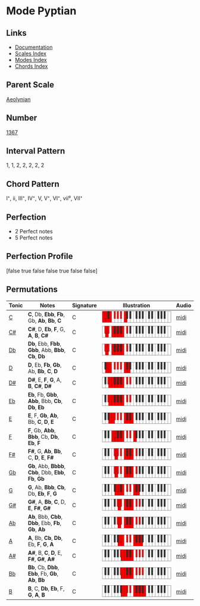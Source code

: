 # Mode Pyptian

## Links

- [Documentation](index.md)
- [Scales Index](Scales.md)
- [Modes Index](Modes.md)
- [Chords Index](Chords.md)

## Parent Scale

[Aeolynian](ScaleAeolynian.md)

## Number

[1367](https://ianring.com/musictheory/scales/1367)

## Interval Pattern

1, 1, 2, 2, 2, 2, 2

## Chord Pattern

I⁺, ii, III⁺, IV⁺, V, V⁺, VI⁺, vii⁰, VII⁺

## Perfection

- 2 Perfect notes
- 5 Perfect notes

## Perfection Profile

[false true false false true false false]

## Permutations

| Tonic | Notes | Signature | Illustration | Audio |
|-------|-------|-----------|--------------|-------|
| [C](ModeCNaturalPyptian.md) | **C**, Db, **Ebb**, **Fb**, Gb, **Ab**, **Bb**, **C** | C | ![CNaturalPyptian](ModeCNaturalPyptian.png) | [midi](https://github.com/edipermadi/music/blob/main/docs/ModeCNaturalPyptian.mid?raw=true) |
| [C#](ModeCSharpPyptian.md) | **C#**, D, **Eb**, **F**, G, **A**, **B**, **C#** | C | ![CSharpPyptian](ModeCSharpPyptian.png) | [midi](https://github.com/edipermadi/music/blob/main/docs/ModeCSharpPyptian.mid?raw=true) |
| [Db](ModeDFlatPyptian.md) | **Db**, Ebb, **Fbb**, **Gbb**, Abb, **Bbb**, **Cb**, **Db** | C | ![DFlatPyptian](ModeDFlatPyptian.png) | [midi](https://github.com/edipermadi/music/blob/main/docs/ModeDFlatPyptian.mid?raw=true) |
| [D](ModeDNaturalPyptian.md) | **D**, Eb, **Fb**, **Gb**, Ab, **Bb**, **C**, **D** | C | ![DNaturalPyptian](ModeDNaturalPyptian.png) | [midi](https://github.com/edipermadi/music/blob/main/docs/ModeDNaturalPyptian.mid?raw=true) |
| [D#](ModeDSharpPyptian.md) | **D#**, E, **F**, **G**, A, **B**, **C#**, **D#** | C | ![DSharpPyptian](ModeDSharpPyptian.png) | [midi](https://github.com/edipermadi/music/blob/main/docs/ModeDSharpPyptian.mid?raw=true) |
| [Eb](ModeEFlatPyptian.md) | **Eb**, Fb, **Gbb**, **Abb**, Bbb, **Cb**, **Db**, **Eb** | C | ![EFlatPyptian](ModeEFlatPyptian.png) | [midi](https://github.com/edipermadi/music/blob/main/docs/ModeEFlatPyptian.mid?raw=true) |
| [E](ModeENaturalPyptian.md) | **E**, F, **Gb**, **Ab**, Bb, **C**, **D**, **E** | C | ![ENaturalPyptian](ModeENaturalPyptian.png) | [midi](https://github.com/edipermadi/music/blob/main/docs/ModeENaturalPyptian.mid?raw=true) |
| [F](ModeFNaturalPyptian.md) | **F**, Gb, **Abb**, **Bbb**, Cb, **Db**, **Eb**, **F** | C | ![FNaturalPyptian](ModeFNaturalPyptian.png) | [midi](https://github.com/edipermadi/music/blob/main/docs/ModeFNaturalPyptian.mid?raw=true) |
| [F#](ModeFSharpPyptian.md) | **F#**, G, **Ab**, **Bb**, C, **D**, **E**, **F#** | C | ![FSharpPyptian](ModeFSharpPyptian.png) | [midi](https://github.com/edipermadi/music/blob/main/docs/ModeFSharpPyptian.mid?raw=true) |
| [Gb](ModeGFlatPyptian.md) | **Gb**, Abb, **Bbbb**, **Cbb**, Dbb, **Ebb**, **Fb**, **Gb** | C | ![GFlatPyptian](ModeGFlatPyptian.png) | [midi](https://github.com/edipermadi/music/blob/main/docs/ModeGFlatPyptian.mid?raw=true) |
| [G](ModeGNaturalPyptian.md) | **G**, Ab, **Bbb**, **Cb**, Db, **Eb**, **F**, **G** | C | ![GNaturalPyptian](ModeGNaturalPyptian.png) | [midi](https://github.com/edipermadi/music/blob/main/docs/ModeGNaturalPyptian.mid?raw=true) |
| [G#](ModeGSharpPyptian.md) | **G#**, A, **Bb**, **C**, D, **E**, **F#**, **G#** | C | ![GSharpPyptian](ModeGSharpPyptian.png) | [midi](https://github.com/edipermadi/music/blob/main/docs/ModeGSharpPyptian.mid?raw=true) |
| [Ab](ModeAFlatPyptian.md) | **Ab**, Bbb, **Cbb**, **Dbb**, Ebb, **Fb**, **Gb**, **Ab** | C | ![AFlatPyptian](ModeAFlatPyptian.png) | [midi](https://github.com/edipermadi/music/blob/main/docs/ModeAFlatPyptian.mid?raw=true) |
| [A](ModeANaturalPyptian.md) | **A**, Bb, **Cb**, **Db**, Eb, **F**, **G**, **A** | C | ![ANaturalPyptian](ModeANaturalPyptian.png) | [midi](https://github.com/edipermadi/music/blob/main/docs/ModeANaturalPyptian.mid?raw=true) |
| [A#](ModeASharpPyptian.md) | **A#**, B, **C**, **D**, E, **F#**, **G#**, **A#** | C | ![ASharpPyptian](ModeASharpPyptian.png) | [midi](https://github.com/edipermadi/music/blob/main/docs/ModeASharpPyptian.mid?raw=true) |
| [Bb](ModeBFlatPyptian.md) | **Bb**, Cb, **Dbb**, **Ebb**, Fb, **Gb**, **Ab**, **Bb** | C | ![BFlatPyptian](ModeBFlatPyptian.png) | [midi](https://github.com/edipermadi/music/blob/main/docs/ModeBFlatPyptian.mid?raw=true) |
| [B](ModeBNaturalPyptian.md) | **B**, C, **Db**, **Eb**, F, **G**, **A**, **B** | C | ![BNaturalPyptian](ModeBNaturalPyptian.png) | [midi](https://github.com/edipermadi/music/blob/main/docs/ModeBNaturalPyptian.mid?raw=true) |

